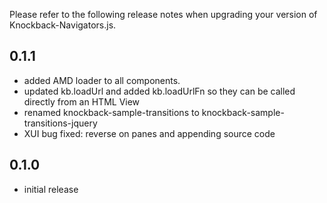 Please refer to the following release notes when upgrading your version of Knockback-Navigators.js.

## 0.1.1

* added AMD loader to all components.
* updated kb.loadUrl and added kb.loadUrlFn so they can be called directly from an HTML View
* renamed knockback-sample-transitions to knockback-sample-transitions-jquery
* XUI bug fixed: reverse on panes and appending source code

## 0.1.0

* initial release